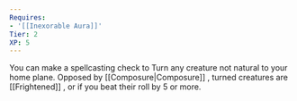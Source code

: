 ```yaml
---
Requires:
- '[[Inexorable Aura]]'
Tier: 2
XP: 5
---
```


You can make a spellcasting check to Turn any creature not natural to your home plane. Opposed by [[Composure|Composure]] , turned creatures are [[Frightened]] , or if you beat their roll by 5 or more.